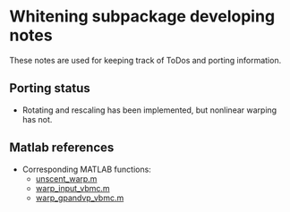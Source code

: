 # Whitening subpackage developing notes

These notes are used for keeping track of ToDos and porting information.

## Porting status
- Rotating and rescaling has been implemented, but nonlinear warping has not.

## Matlab references
- Corresponding MATLAB functions:
    - [unscent_warp.m](https://github.com/acerbilab/vbmc/blob/master/utils/unscent_warp.m)
    - [warp_input_vbmc.m](https://github.com/acerbilab/vbmc/blob/master/misc/warp_input_vbmc.m)
    - [warp_gpandvp_vbmc.m](https://github.com/acerbilab/vbmc/blob/master/misc/warp_gpandvp_vbmc.m)
